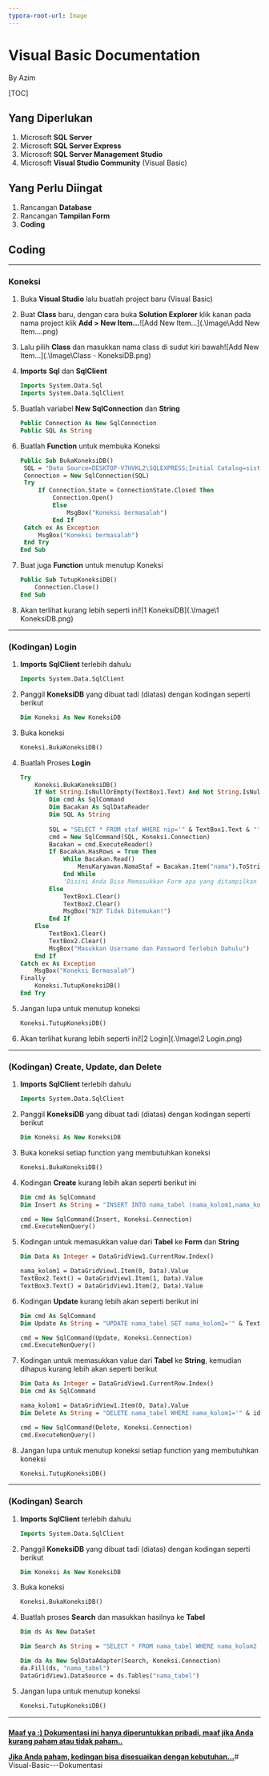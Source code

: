 ```yaml
---
typora-root-url: Image
---
```


# Visual Basic Documentation 

By Azim



[TOC]



## Yang Diperlukan

1. Microsoft **SQL Server**
2. Microsoft **SQL Server Express**
3. Microsoft **SQL Server Management Studio**
4. Microsoft **Visual Studio Community** (Visual Basic)

## Yang Perlu Diingat

1. Rancangan **Database**
2. Rancangan **Tampilan Form**
3. **Coding**

## 

## Coding

------

### Koneksi

1. Buka **Visual Studio** lalu buatlah project baru (Visual Basic)

2. Buat **Class** baru, dengan cara buka **Solution Explorer** klik kanan pada nama project klik **Add > New Item...**![Add New Item...](.\Image\Add New Item....png)

3. Lalu pilih **Class** dan masukkan nama class di sudut kiri bawah![Add New Item...](.\Image\Class - KoneksiDB.png)

4. **Imports** **Sql** dan **SqlClient**

   ```vb
   Imports System.Data.Sql
   Imports System.Data.SqlClient
   ```

5. Buatlah variabel **New SqlConnection** dan **String**

   ```vb
   Public Connection As New SqlConnection
   Public SQL As String
   ```

6. Buatlah **Function** untuk membuka Koneksi

   ```vb
   Public Sub BukaKoneksiDB()
   	SQL = "Data Source=DESKTOP-V7HVKL2\SQLEXPRESS;Initial Catalog=sistem_informasi;Integrated Security=True"
   	Connection = New SqlConnection(SQL)
   	Try
   		If Connection.State = ConnectionState.Closed Then
   			Connection.Open()
            Else
            	MsgBox("Koneksi bermasalah")
            End If
   	Catch ex As Exception
   		MsgBox("Koneksi bermasalah")
   	End Try
   End Sub
   ```

7. Buat juga **Function** untuk menutup Koneksi

   ```vb
   Public Sub TutupKoneksiDB()
       Connection.Close()
   End Sub
   ```

8. Akan terlihat kurang lebih seperti ini![1 KoneksiDB](.\Image\1 KoneksiDB.png)

------

### (Kodingan) Login

1. **Imports** **SqlClient** terlebih dahulu

   ```vb
   Imports System.Data.SqlClient
   ```

2. Panggil **KoneksiDB** yang dibuat tadi (diatas) dengan kodingan seperti berikut

   ```vb
   Dim Koneksi As New KoneksiDB
   ```

3. Buka koneksi

   ```vb
   Koneksi.BukaKoneksiDB()
   ```

4. Buatlah Proses **Login**

   ```vb
   Try
       Koneksi.BukaKoneksiDB()
       If Not String.IsNullOrEmpty(TextBox1.Text) And Not String.IsNullOrEmpty(TextBox2.Text) Then
           Dim cmd As SqlCommand
           Dim Bacakan As SqlDataReader
           Dim SQL As String
           
           SQL = "SELECT * FROM staf WHERE nip='" & TextBox1.Text & "' AND password='" & TextBox2.Text & "'"
           cmd = New SqlCommand(SQL, Koneksi.Connection)
           Bacakan = cmd.ExecuteReader()
           If Bacakan.HasRows = True Then
               While Bacakan.Read()
                   MenuKaryawan.NamaStaf = Bacakan.Item("nama").ToString()
               End While
               'Disini Anda Bisa Memasukkan Form apa yang ditampilkan setelah login
           Else
               TextBox1.Clear()
               TextBox2.Clear()
               MsgBox("NIP Tidak Ditemukan!")
           End If
       Else
           TextBox1.Clear()
           TextBox2.Clear()
           MsgBox("Masukkan Username dan Password Terlebih Dahulu")
       End If
   Catch ex As Exception
       MsgBox("Koneksi Bermasalah")
   Finally
       Koneksi.TutupKoneksiDB()
   End Try
   ```

5. Jangan lupa untuk menutup koneksi

   ```vb
   Koneksi.TutupKoneksiDB()
   ```

6. Akan terlihat  kurang lebih seperti ini![2 Login](.\Image\2 Login.png)

------

### (Kodingan) Create, Update, dan Delete

1. **Imports** **SqlClient** terlebih dahulu

   ```vb
   Imports System.Data.SqlClient
   ```

2. Panggil **KoneksiDB** yang dibuat tadi (diatas) dengan kodingan seperti berikut

   ```vb
   Dim Koneksi As New KoneksiDB
   ```

3. Buka koneksi setiap function yang membutuhkan koneksi

   ```vb
   Koneksi.BukaKoneksiDB()
   ```

4. Kodingan **Create** kurang lebih akan seperti berikut ini

   ```vb
   Dim cmd As SqlCommand
   Dim Insert As String = "INSERT INTO nama_tabel (nama_kolom1,nama_kolom2,nama_kolom3) VALUES ('" & TextBox1.Text() & "','" & TextBox2.Text() & "','" & TextBox3.Text() & "')"
   
   cmd = New SqlCommand(Insert, Koneksi.Connection)
   cmd.ExecuteNonQuery()
   ```

5. Kodingan untuk memasukkan value dari **Tabel** ke **Form** dan **String**

   ```vb
   Dim Data As Integer = DataGridView1.CurrentRow.Index()
   
   nama_kolom1 = DataGridView1.Item(0, Data).Value
   TextBox2.Text() = DataGridView1.Item(1, Data).Value
   TextBox3.Text() = DataGridView1.Item(2, Data).Value
   ```

6. Kodingan **Update** kurang lebih akan seperti berikut ini

   ```vb
   Dim cmd As SqlCommand
   Dim Update As String = "UPDATE nama_tabel SET nama_kolom2='" & TextBox2.Text() & "',nama_kolom3='" & TextBox3.Text() & "' WHERE nama_kolom1='" & nama_kolom1 & "'"
   
   cmd = New SqlCommand(Update, Koneksi.Connection)
   cmd.ExecuteNonQuery()
   ```

7. Kodingan untuk memasukkan value dari **Tabel** ke **String**, kemudian dihapus kurang lebih akan seperti berikut

   ```vb
   Dim Data As Integer = DataGridView1.CurrentRow.Index()
   Dim cmd As SqlCommand
   
   nama_kolom1 = DataGridView1.Item(0, Data).Value
   Dim Delete As String = "DELETE nama_tabel WHERE nama_kolom1='" & id_jurusan & "'"
   
   cmd = New SqlCommand(Delete, Koneksi.Connection)
   cmd.ExecuteNonQuery()
   ```

   

8. Jangan lupa untuk menutup koneksi setiap function yang membutuhkan koneksi

   ```vb
   Koneksi.TutupKoneksiDB()
   ```

------

### (Kodingan) Search

1. **Imports** **SqlClient** terlebih dahulu

   ```vb
   Imports System.Data.SqlClient
   ```

2. Panggil **KoneksiDB** yang dibuat tadi (diatas) dengan kodingan seperti berikut

   ```vb
   Dim Koneksi As New KoneksiDB
   ```

3. Buka koneksi

   ```vb
   Koneksi.BukaKoneksiDB()
   ```

4. Buatlah proses **Search** dan masukkan hasilnya ke **Tabel**

   ```vb
   Dim ds As New DataSet
   
   Dim Search As String = "SELECT * FROM nama_tabel WHERE nama_kolom2 LIKE '%" & TextBox0.Text() & "%' OR nama_kolom3 LIKE '%" & TextBox0.Text() & "%'
   
   Dim da As New SqlDataAdapter(Search, Koneksi.Connection)
   da.Fill(ds, "nama_tabel")
   DataGridView1.DataSource = ds.Tables("nama_tabel")
   ```

5. Jangan lupa untuk menutup koneksi

   ```vb
   Koneksi.TutupKoneksiDB()
   ```

------

### 

**<u>Maaf ya :) Dokumentasi ini hanya diperuntukkan pribadi, maaf jika Anda kurang paham atau tidak paham..</u>**

**<u>Jika Anda paham, kodingan bisa disesuaikan dengan kebutuhan...</u>**# Visual-Basic---Dokumentasi